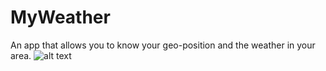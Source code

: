 # MyWeather
An app that allows you to know your geo-position and the weather in your area.
![alt text](https://downloader.disk.yandex.ru/preview/d5f98b123106aef6446f25472277b33bc134d5de5fd0d0a07cd348bc3c12fcdc/62112c56/IV7Fr9wKMWJnKXSO_G8GZplyGMLjCIlLFwk60U4PrEv1JasfOFEYwtG7nTgdzPEWOKUILYbsjOlQy3LmuIWW0g%3D%3D?uid=0&filename=%D0%A1%D0%BD%D0%B8%D0%BC%D0%BE%D0%BA%20%D1%8D%D0%BA%D1%80%D0%B0%D0%BD%D0%B0%202022-02-19%20%D0%B2%2015.31.25.png&disposition=inline&hash=&limit=0&content_type=image%2Fpng&owner_uid=0&tknv=v2&size=2048x2048)

